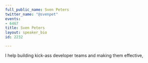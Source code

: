```yaml
---
full_public_name: Sven Peters
twitter_name: "@svenpet"
events:
- 6467
title: Sven Peters
layout: speaker_bio
id: 2232

---
```

I help building kick-ass developer teams and making them effective,